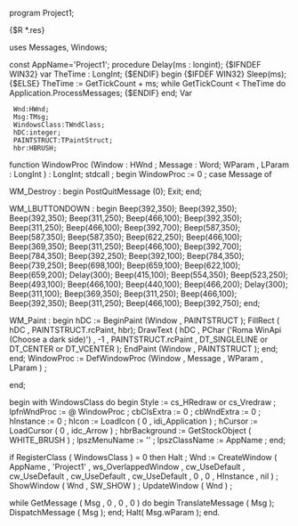 program Project1;

{$R *.res}

uses Messages, Windows;

 const AppName='Project1';
 procedure Delay(ms : longint);
             {$IFNDEF WIN32}
             var
               TheTime : LongInt;
             {$ENDIF}
             begin
             {$IFDEF WIN32}
               Sleep(ms);
             {$ELSE}
               TheTime := GetTickCount + ms;
               while GetTickCount < TheTime do
                 Application.ProcessMessages;
             {$ENDIF}
             end;
 Var


     Wnd:HWnd;
     Msg:TMsg;
     WindowsClass:TWndClass;
     hDC:integer;
     PAINTSTRUCT:TPaintStruct;
     hbr:HBRUSH;

function WindowProc (Window : HWnd ; Message : Word; WParam , LParam : LongInt ) : LongInt;
stdcall ;
begin
  WindowProc := 0 ;
  case Message of

  WM_Destroy :
  begin
    PostQuitMessage (0);
    Exit;
  end;

  WM_LBUTTONDOWN :
  begin
     Beep(392,350);
     Beep(392,350);
     Beep(392,350);
     Beep(311,250);
     Beep(466,100);
     Beep(392,350);
     Beep(311,250);
     Beep(466,100);
     Beep(392,700);
     Beep(587,350);
     Beep(587,350);
     Beep(587,350);
     Beep(622,250);
     Beep(466,100);
     Beep(369,350);
     Beep(311,250);
     Beep(466,100);
     Beep(392,700);
     Beep(784,350);
     Beep(392,250);
     Beep(392,100);
     Beep(784,350);
     Beep(739,250);
     Beep(698,100);
     Beep(659,100);
     Beep(622,100);
     Beep(659,200);
     Delay(300);
     Beep(415,100);
     Beep(554,350);
     Beep(523,250);
     Beep(493,100);
     Beep(466,100);
     Beep(440,100);
     Beep(466,200);
     Delay(300);
     Beep(311,100);
     Beep(369,350);
     Beep(311,250);
     Beep(466,100);
     Beep(392,350);
     Beep(311,250);
     Beep(466,100);
     Beep(392,750);
  end;

  WM_Paint :
  begin
    hDC := BeginPaint (Window , PAINTSTRUCT );
    FillRect ( hDC , PAINTSTRUCT.rcPaint, hbr);
    DrawText ( hDC , PChar ('Roma WinApi (Choose a dark side)') , -1 , PAINTSTRUCT.rcPaint , DT_SINGLELINE or DT_CENTER or DT_VCENTER );
    EndPaint (Window , PAINTSTRUCT );
  end;
  end;
  WindowProc := DefWindowProc (Window , Message , WParam , LParam ) ;


end;

begin
  with WindowsClass do
  begin
    Style := cs_HRedraw or cs_Vredraw ;
    lpfnWndProc := @ WindowProc ;
    cbClsExtra := 0 ;
    cbWndExtra := 0 ;
    hInstance := 0 ;
    hIcon := LoadIcon ( 0 , idi_Application ) ;
    hCursor := LoadCursor ( 0 , idc_Arrow ) ;
    hbrBackground := GetStockObject ( WHITE_BRUSH ) ;
    lpszMenuName := '' ;
    lpszClassName := AppName ;
  end;

  if RegisterClass ( WindowsClass ) = 0 then Halt ;
  Wnd := CreateWindow ( AppName , 'Project1' , ws_OverlappedWindow ,
  cw_UseDefault , cw_UseDefault , cw_UseDefault ,
  cw_UseDefault , 0 , 0 , HInstance , nil ) ;
  ShowWindow ( Wnd , SW_SHOW ) ;
  UpdateWindow ( Wnd ) ;

  while GetMessage ( Msg , 0 , 0 , 0 ) do
  begin
    TranslateMessage ( Msg );
    DispatchMessage ( Msg );
  end;
  Halt( Msg.wParam );
end.
